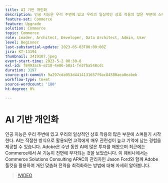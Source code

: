 ```yaml
---
title: AI 기반 개인화
description: 인공 지능은 우리 주변에 있고 우리의 일상적인 상호 작용의 많은 부분에 스며들기 시작한다. AI는 적절한 방식으로 활용되면 고객에게 매우 관련성이 높고 기억에 남는 경험을 제공할 수 있습니다. Adobe은 수년 동안 AI에 많은 투자를 해왔으며 최근에는 Commerce에서 AI 기능이 전면에 부각되는 것을 보았습니다. 이 웨비나에서는 Commerce Solutions Consulting APAC의 관리자인 Jason Ford와 함께 Adobe 툴킷을 활용하여 개인 맞춤화 전략을 최적화하는 방법에 대해 자세히 알아봅니다.
feature-set: Commerce
feature: Upgrade
solution: Commerce
topic: Commerce
role: Leader, Architect, Developer, Data Architect, Admin, User
level: Beginner
last-substantial-update: 2023-05-03T00:00:00Z
jira: KT-13194
thumbnail: 3419107.jpeg
event-start-time: 2023-5-2 08:30-8
exl-id: f8493ac6-e218-4e86-b0a1-fe37ba548cdc
duration: 3197
source-git-commit: 9a297cda953d4414131657f9ac84580aea0eabeb
workflow-type: tm+mt
source-wordcount: '180'
ht-degree: 0%

---
```


# AI 기반 개인화

인공 지능은 우리 주변에 있고 우리의 일상적인 상호 작용의 많은 부분에 스며들기 시작한다. AI는 적절한 방식으로 활용되면 고객에게 매우 관련성이 높고 기억에 남는 경험을 제공할 수 있습니다. Adobe은 수년 동안 AI에 많은 투자를 해왔으며 최근에는 Commerce에서 AI 기능이 전면에 부각되는 것을 보았습니다. 이 웨비나에서는 Commerce Solutions Consulting APAC의 관리자인 Jason Ford와 함께 Adobe 툴킷을 활용하여 개인 맞춤화 전략을 최적화하는 방법에 대해 자세히 알아봅니다.

>[!VIDEO](https://video.tv.adobe.com/v/3419107/?learn=on)
